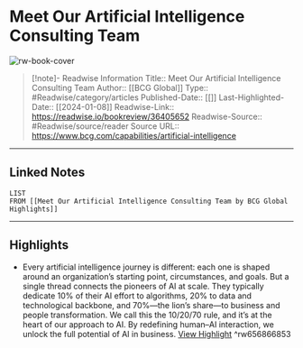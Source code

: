 # Meet Our Artificial Intelligence Consulting Team

![rw-book-cover](https://web-assets.bcg.com/dims4/default/179d250/2147483647/strip/true/crop/1429x750+286+0/resize/1200x630!/quality/90/?url=http%3A%2F%2Fboston-consulting-group-brightspot.s3.amazonaws.com%2Fc6%2F67%2F8c9ef1a8404ba89f40665a3937c0%2Fartificial-intelligence-hero.jpg)
<br>
>[!note]- Readwise Information
>Title:: Meet Our Artificial Intelligence Consulting Team
>Author:: [[BCG Global]]
>Type:: #Readwise/category/articles
>Published-Date:: [[]]
>Last-Highlighted-Date:: [[2024-01-08]]
>Readwise-Link:: https://readwise.io/bookreview/36405652
>Readwise-Source:: #Readwise/source/reader
>Source URL:: https://www.bcg.com/capabilities/artificial-intelligence
--- 

## Linked Notes
```dataview
LIST
FROM [[Meet Our Artificial Intelligence Consulting Team by BCG Global Highlights]]
```

---

## Highlights
- Every artificial intelligence journey is different: each one is shaped around an organization’s starting point, circumstances, and goals. But a single thread connects the pioneers of AI at scale. They typically dedicate 10% of their AI effort to algorithms, 20% to data and technological backbone, and 70%—the lion’s share—to business and people transformation. We call this the 10/20/70 rule, and it’s at the heart of our approach to AI. By redefining human–AI interaction, we unlock the full potential of AI in business. [View Highlight](https://readwise.io/open/656866853) ^rw656866853
